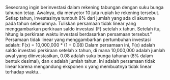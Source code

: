 Seseorang ingin berinvestasi dalam rekening tabungan dengan suku bunga tahunan tetap. 
Awalnya, dia menyetor 10 juta rupiah ke rekening tersebut. Setiap tahun, investasinya tumbuh 
8% dari jumlah yang ada di akunnya pada tahun sebelumnya. Tuliskan persamaan tidak linear 
yang menggambarkan perkiraan saldo investasi (F) setelah x tahun. Setelah itu, hitung la 
perkiraan waktu investasi berdasarkan persamaan tersebut."
Persamaan tidak linear yang menggambarkan pertumbuhan investasi adalah:
F(x) = 10,000,000 * (1 + 0.08)
Dalam persamaan ini, F(x) adalah saldo investasi perkiraan setelah x tahun, di mana 
10,000,000 adalah jumlah awal yang diinvestasikan, 0.08 adalah suku bunga tahunan (8% 
dalam bentuk desimal), dan x adalah jumlah tahun. Ini adalah persamaan tidak linear karena 
mengandung eksponen x yang membuatnya tidak linear terhadap waktu..
